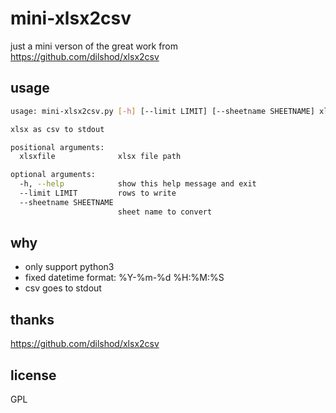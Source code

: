 # mini-xlsx2csv

just a mini verson of the great work from https://github.com/dilshod/xlsx2csv

## usage

```sh
usage: mini-xlsx2csv.py [-h] [--limit LIMIT] [--sheetname SHEETNAME] xlsxfile

xlsx as csv to stdout

positional arguments:
  xlsxfile              xlsx file path

optional arguments:
  -h, --help            show this help message and exit
  --limit LIMIT         rows to write
  --sheetname SHEETNAME
                        sheet name to convert
```

## why

- only support python3
- fixed datetime format: %Y-%m-%d %H:%M:%S
- csv goes to stdout

## thanks

https://github.com/dilshod/xlsx2csv

## license

GPL

